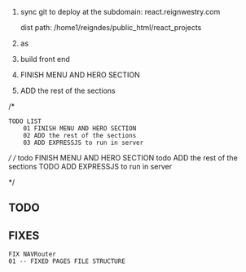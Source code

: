 1) sync git to deploy at the subdomain: 
    react.reignwestry.com

    dist path: /home1/reigndes/public_html/react_projects
2) as

3) build front end
4)  FINISH MENU AND HERO SECTION
5)  ADD the rest of the sections


/*

    TODO LIST
        01 FINISH MENU AND HERO SECTION
        02 ADD the rest of the sections
        03 ADD EXPRESSJS to run in server


*/
/*
    todo FINISH MENU AND HERO SECTION
    todo ADD the rest of the sections
    TODO ADD EXPRESSJS to run in server


*/
## TODO 

    


## FIXES

    FIX NAVRouter
    01 -- FIXED PAGES FILE STRUCTURE